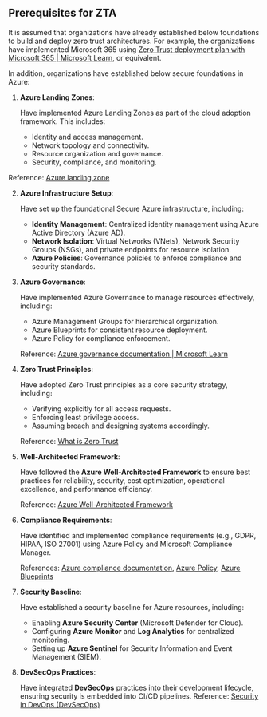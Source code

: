 ## **Prerequisites for ZTA**

It is assumed that organizations have already established below foundations to build and deploy zero trust architectures. For example, the organizations have implemented Microsoft 365 using [Zero Trust deployment plan with Microsoft 365 | Microsoft Learn](https://learn.microsoft.com/en-us/microsoft-365/security/microsoft-365-zero-trust?view=o365-worldwide&bc=%2Fsecurity%2Fzero-trust%2Fbreadcrumb%2Ftoc.json&toc=%2Fsecurity%2Fzero-trust%2Ftoc.json), or equivalent. 

In addition, organizations have established below secure foundations in Azure: 

1. **Azure Landing Zones**:

   Have implemented Azure Landing Zones as part of the cloud adoption framework. This includes:

   - Identity and access management.
   - Network topology and connectivity.
   - Resource organization and governance.
   - Security, compliance, and monitoring.  

 Reference: [Azure landing zone](https://learn.microsoft.com/en-us/azure/cloud-adoption-framework/ready/landing-zone/)

2. **Azure Infrastructure Setup**:

   Have set up the foundational Secure Azure infrastructure, including:

   - **Identity Management**: Centralized identity management using Azure Active Directory (Azure AD).
   - **Network Isolation**: Virtual Networks (VNets), Network Security Groups (NSGs), and private endpoints for resource isolation.
   - **Azure Policies**: Governance policies to enforce compliance and security standards.

3. **Azure Governance**:

   Have implemented Azure Governance to manage resources effectively, including:

   - Azure Management Groups for hierarchical organization.
   - Azure Blueprints for consistent resource deployment.
   - Azure Policy for compliance enforcement.
   
   Reference: [Azure governance documentation | Microsoft Learn](https://learn.microsoft.com/en-us/azure/governance/)

4. **Zero Trust Principles**:

   Have adopted Zero Trust principles as a core security strategy, including:

   - Verifying explicitly for all access requests.
   - Enforcing least privilege access.
   - Assuming breach and designing systems accordingly.

   Reference: [What is Zero Trust](https://learn.microsoft.com/en-us/security/zero-trust/zero-trust-overview)

5. **Well-Architected Framework**:

   Have followed the **Azure Well-Architected Framework** to ensure best practices for reliability, security, cost optimization, operational excellence, and performance efficiency.

   Reference: [Azure Well-Architected Framework](https://learn.microsoft.com/en-us/azure/well-architected/)

6. **Compliance Requirements**:

   Have identified and implemented compliance requirements (e.g., GDPR, HIPAA, ISO 27001) using Azure Policy and Microsoft Compliance Manager.

   References: [Azure compliance documentation](https://learn.microsoft.com/en-us/azure/compliance/), [Azure Policy](https://learn.microsoft.com/en-us/azure/governance/policy/), [Azure Blueprints](https://learn.microsoft.com/en-us/azure/governance/blueprints/)

7. **Security Baseline**:

   Have established a security baseline for Azure resources, including:

   - Enabling **Azure Security Center** (Microsoft Defender for Cloud).
   - Configuring **Azure Monitor** and **Log Analytics** for centralized monitoring.
   - Setting up **Azure Sentinel** for Security Information and Event Management (SIEM).

8. **DevSecOps Practices**:

   Have integrated **DevSecOps** practices into their development lifecycle, ensuring security is embedded into CI/CD pipelines.
   Reference: [Security in DevOps (DevSecOps)](https://learn.microsoft.com/en-us/devops/operate/security-in-devops)

